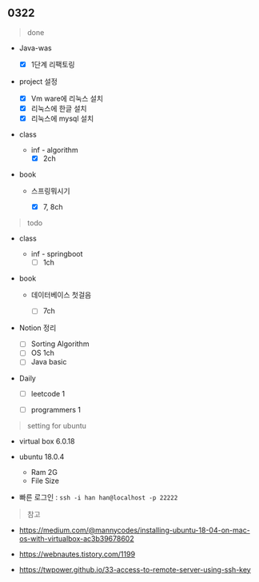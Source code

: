 ## 0322

> done

- Java-was
  - [x] 1단계 리팩토링
- project 설정

  - [x] Vm ware에 리눅스 설치
  - [x] 리눅스에 한글 설치
  - [x] 리눅스에 mysql 설치
- class
  - inf - algorithm
    - [x] 2ch
- book
  - 스프링뭐시기
    - [x] 7, 8ch


> todo

- class
  - inf - springboot
      - [ ] 1ch
- book
  - 데이터베이스 첫걸음
      - [ ] 7ch


- Notion 정리

  - [ ] Sorting Algorithm
  - [ ] OS 1ch
  - [ ] Java basic
- Daily

  - [ ] leetcode 1
  - [ ] programmers 1



> setting for ubuntu

- virtual box 6.0.18
- ubuntu 18.0.4
  - Ram 2G
  - File Size 

- 빠른 로그인 : `ssh -i han han@localhost -p 22222`

  



> 참고

-  https://medium.com/@mannycodes/installing-ubuntu-18-04-on-mac-os-with-virtualbox-ac3b39678602

- https://webnautes.tistory.com/1199
- https://twpower.github.io/33-access-to-remote-server-using-ssh-key